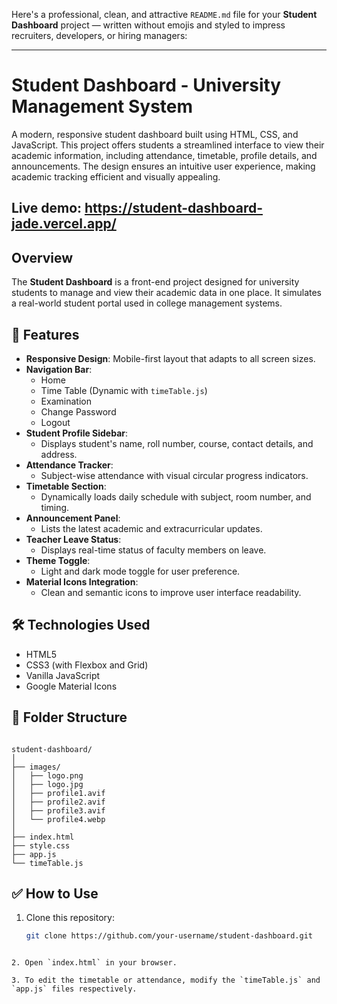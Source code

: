 Here's a professional, clean, and attractive `README.md` file for your **Student Dashboard** project — written without emojis and styled to impress recruiters, developers, or hiring managers:

---

# Student Dashboard - University Management System

A modern, responsive student dashboard built using HTML, CSS, and JavaScript. This project offers students a streamlined interface to view their academic information, including attendance, timetable, profile details, and announcements. The design ensures an intuitive user experience, making academic tracking efficient and visually appealing.

## Live demo: https://student-dashboard-jade.vercel.app/ 

## Overview

The **Student Dashboard** is a front-end project designed for university students to manage and view their academic data in one place. It simulates a real-world student portal used in college management systems.

## 🚀 Features

- **Responsive Design**: Mobile-first layout that adapts to all screen sizes.
- **Navigation Bar**:
  - Home
  - Time Table (Dynamic with `timeTable.js`)
  - Examination
  - Change Password
  - Logout
- **Student Profile Sidebar**:
  - Displays student's name, roll number, course, contact details, and address.
- **Attendance Tracker**:
  - Subject-wise attendance with visual circular progress indicators.
- **Timetable Section**:
  - Dynamically loads daily schedule with subject, room number, and timing.
- **Announcement Panel**:
  - Lists the latest academic and extracurricular updates.
- **Teacher Leave Status**:
  - Displays real-time status of faculty members on leave.
- **Theme Toggle**:
  - Light and dark mode toggle for user preference.
- **Material Icons Integration**:
  - Clean and semantic icons to improve user interface readability.

## 🛠️ Technologies Used

- HTML5
- CSS3 (with Flexbox and Grid)
- Vanilla JavaScript
- Google Material Icons

## 📁 Folder Structure

```

student-dashboard/
│
├── images/
│   ├── logo.png
│   ├── logo.jpg
│   ├── profile1.avif
│   ├── profile2.avif
│   ├── profile3.avif
│   └── profile4.webp
│
├── index.html
├── style.css
├── app.js
└── timeTable.js

````

## ✅ How to Use

1. Clone this repository:
   ```bash
   git clone https://github.com/your-username/student-dashboard.git
````

2. Open `index.html` in your browser.

3. To edit the timetable or attendance, modify the `timeTable.js` and `app.js` files respectively.

